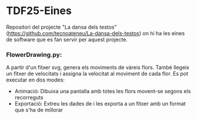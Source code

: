 # TDF25-Eines
Repositori del projecte "La dansa dels testos" (https://github.com/tecnoateneu/La-dansa-dels-testos) on hi ha les eines de software que es fan servir per aquest projecte.

### FlowerDrawing.py: 
A partir d'un fitxer svg, genera els moviments de vàreis flors.
També llegeix un fitxer de velocitats i assigna la velocitat al moviment de cada flor.
Es pot executar en dos modes:
- Animació: Dibuixa una pantalla amb totes les flors movent-se segons els recorreguts
- Exportació: Extreu les dades de i les exporta a un fitxer amb un format que s'ha de millorar
